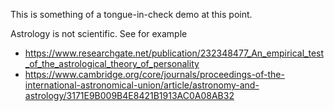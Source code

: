 This is something of a tongue-in-check demo at this point.

Astrology is not scientific. See for example 
  * https://www.researchgate.net/publication/232348477_An_empirical_test_of_the_astrological_theory_of_personality
  * https://www.cambridge.org/core/journals/proceedings-of-the-international-astronomical-union/article/astronomy-and-astrology/3171E9B009B4E8421B1913AC0A08AB32
